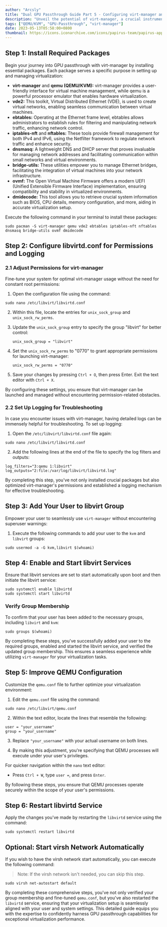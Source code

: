 ```yaml
---
author: "Arcsly"
title: "Dual GPU Passthrough Guide Part 5 - Configuring virt-manager and Device Setup"
description: "Unveil the potential of virt-manager, a crucial instrument for seamless GPU passthrough. Effortlessly seize command over your PCI devices and experience a realm of limitless possibilities."
tags: ["QEMU/KVM", "GPU-Passthrough", "virt-manager"]
date: 2023-05-13T05:58:00+0800
thumbnail: https://icons.iconarchive.com/icons/papirus-team/papirus-apps/512/virt-manager-icon.png
---
```


## Step 1: Install Required Packages

Begin your journey into GPU passthrough with virt-manager by installing essential packages. Each package serves a specific purpose in setting up and managing virtualization:

- **virt-manager** and **qemu (QEMU/KVM):** virt-manager provides a user-friendly interface for virtual machine management, while qemu is a powerful processor emulator that enables hardware virtualization.
- **vde2:** This toolkit, Virtual Distributed Ethernet (VDE), is used to create virtual networks, enabling seamless communication between virtual machines.
- **ebtables:** Operating at the Ethernet frame level, ebtables allows administrators to establish rules for filtering and manipulating network traffic, enhancing network control.
- **iptables-nft** and **nftables:** These tools provide firewall management for both IPv4 and IPv6, using the Netfilter framework to regulate network traffic and enhance security.
- **dnsmasq:** A lightweight DNS and DHCP server that proves invaluable for managing network addresses and facilitating communication within small networks and virtual environments.
- **bridge-utils:** These utilities empower you to manage Ethernet bridges, facilitating the integration of virtual machines into your network infrastructure.
- **ovmf:** The Open Virtual Machine Firmware offers a modern UEFI (Unified Extensible Firmware Interface) implementation, ensuring compatibility and stability in virtualized environments.
- **dmidecode:** This tool allows you to retrieve crucial system information such as BIOS, CPU details, memory configuration, and more, aiding in accurate virtualization setup.

Execute the following command in your terminal to install these packages:
```shell
sudo pacman -S virt-manager qemu vde2 ebtables iptables-nft nftables dnsmasq bridge-utils ovmf dmidecode
```

## Step 2: Configure libvirtd.conf for Permissions and Logging

### 2.1 Adjust Permissions for virt-manager

Fine-tune your system for optimal virt-manager usage without the need for constant root permissions:

1. Open the configuration file using the command:
```shell
sudo nano /etc/libvirt/libvirtd.conf
```
2. Within this file, locate the entries for `unix_sock_group` and `unix_sock_rw_perms`.

3. Update the `unix_sock_group` entry to specify the group "libvirt" for better control:
   ```plaintext
   unix_sock_group = "libvirt"
   ```

4. Set the `unix_sock_rw_perms` to "0770" to grant appropriate permissions for launching virt-manager:
   ```plaintext
   unix_sock_rw_perms = "0770"
   ```

5. Save your changes by pressing `Ctrl + O`, then press Enter. Exit the text editor with `Ctrl + X`.

By configuring these settings, you ensure that virt-manager can be launched and managed without encountering permission-related obstacles.

### 2.2 Set Up Logging for Troubleshooting

In case you encounter issues with virt-manager, having detailed logs can be immensely helpful for troubleshooting. To set up logging:

1. Open the `/etc/libvirt/libvirtd.conf` file again:
```shell
sudo nano /etc/libvirt/libvirtd.conf
```

2. Add the following lines at the end of the file to specify the log filters and outputs:
```shell
log_filters="3:qemu 1:libvirt"
log_outputs="2:file:/var/log/libvirt/libvirtd.log"
```

By completing this step, you've not only installed crucial packages but also optimized virt-manager's permissions and established a logging mechanism for effective troubleshooting.

## Step 3: Add Your User to libvirt Group

Empower your user to seamlessly use `virt-manager` without encountering superuser warnings:

1. Execute the following commands to add your user to the `kvm` and `libvirt` groups:
```shell
sudo usermod -a -G kvm,libvirt $(whoami)
```

## Step 4: Enable and Start libvirt Services

Ensure that libvirt services are set to start automatically upon boot and then initiate the libvirt service:

```shell
sudo systemctl enable libvirtd
sudo systemctl start libvirtd
```

### Verify Group Membership

To confirm that your user has been added to the necessary groups, including `libvirt` and `kvm`:

```shell
sudo groups $(whoami)
```

By completing these steps, you've successfully added your user to the required groups, enabled and started the libvirt service, and verified the updated group membership. This ensures a seamless experience while utilizing `virt-manager` for your virtualization tasks.

## Step 5: Improve QEMU Configuration

Customize the `qemu.conf` file to further optimize your virtualization environment:

1. Edit the `qemu.conf` file using the command:
```shell
sudo nano /etc/libvirt/qemu.conf
```

2. Within the text editor, locate the lines that resemble the following:
```plaintext
user = "your_username"
group = "your_username"
```

3. Replace `"your_username"` with your actual username on both lines.

4. By making this adjustment, you're specifying that QEMU processes will execute under your user's privileges.

For quicker navigation within the `nano` text editor:
- Press `Ctrl + W`, type `user =`, and press `Enter`.

By following these steps, you ensure that QEMU processes operate securely within the scope of your user's permissions.

## Step 6: Restart libvirtd Service

Apply the changes you've made by restarting the `libvirtd` service using the command:
```shell
sudo systemctl restart libvirtd
```

## Optional: Start virsh Network Automatically

If you wish to have the virsh network start automatically, you can execute the following command:
> Note: If the virsh network isn't needed, you can skip this step.
```shell
sudo virsh net-autostart default
```

By completing these comprehensive steps, you've not only verified your group membership and fine-tuned `qemu.conf`, but you've also restarted the `libvirtd` service, ensuring that your virtualization setup is seamlessly aligned with your user and system settings. This detailed guide equips you with the expertise to confidently harness GPU passthrough capabilities for exceptional virtualization performance.